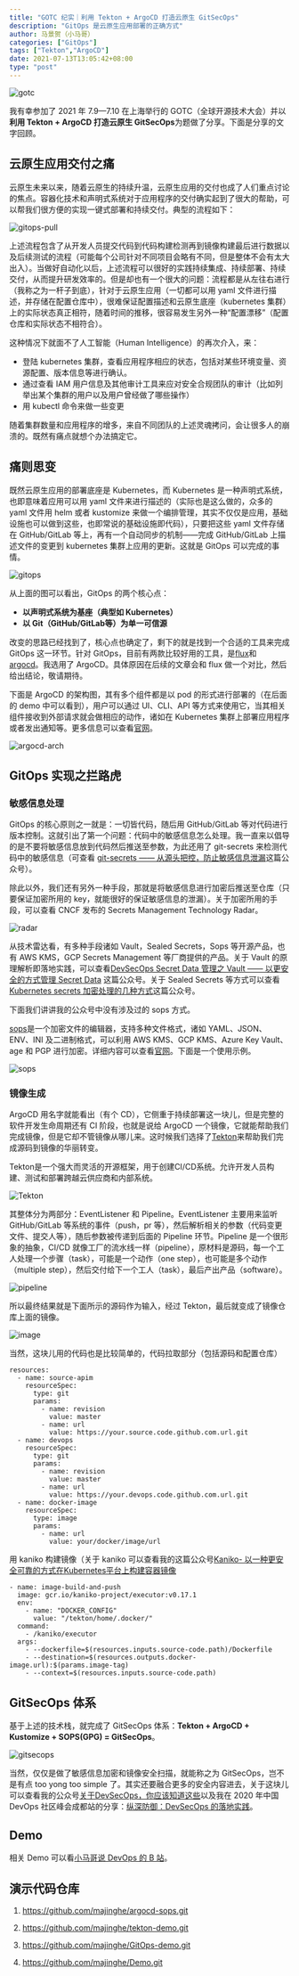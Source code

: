 ```yaml
---
title: "GOTC 纪实｜利用 Tekton + ArgoCD 打造云原生 GitSecOps"
description: "GitOps 是云原生应用部署的正确方式"
author: 马景贺（小马哥）
categories: ["GitOps"]
tags: ["Tekton","ArgoCD"]
date: 2021-07-13T13:05:42+08:00
type: "post"
---
```


![gotc](images/gotc-ospo.jpg)

我有幸参加了 2021 年 7.9—7.10 在上海举行的 GOTC（全球开源技术大会）并以**利用 Tekton + ArgoCD 打造云原生 GitSecOps**为题做了分享。下面是分享的文字回顾。

## 云原生应用交付之痛

云原生未来以来，随着云原生的持续升温，云原生应用的交付也成了人们重点讨论的焦点。容器化技术和声明式系统对于应用程序的交付确实起到了很大的帮助，可以帮我们很方便的实现一键式部署和持续交付。典型的流程如下：

![gitops-pull](images/gitops-pull.png)

上述流程包含了从开发人员提交代码到代码构建检测再到镜像构建最后进行数据以及后续测试的流程（可能每个公司针对不同项目会略有不同，但是整体不会有太大出入）。当做好自动化以后，上述流程可以很好的实践持续集成、持续部署、持续交付，从而提升研发效率的。但是却也有一个很大的问题：流程都是从左往右进行（我称之为一杆子到底），针对于云原生应用（一切都可以用 yaml 文件进行描述，并存储在配置仓库中），很难保证配置描述和云原生底座（kubernetes 集群）上的实际状态真正相符，随着时间的推移，很容易发生另外一种“配置漂移”（配置仓库和实际状态不相符合）。

这种情况下就面不了人工智能（Human Intelligence）的再次介入，来：

* 登陆 kubernetes 集群，查看应用程序相应的状态，包括对某些环境变量、资源配置、版本信息等进行确认。
* 通过查看 IAM 用户信息及其他审计工具来应对安全合规团队的审计（比如列举出某个集群的用户以及用户曾经做了哪些操作）
* 用 kubectl 命令来做一些变更

随着集群数量和应用程序的增多，来自不同团队的上述灵魂拷问，会让很多人的崩溃的。既然有痛点就想个办法搞定它。


## 痛则思变

既然云原生应用的部署底座是 Kubernetes，而 Kubernetes 是一种声明式系统，也即意味着应用可以用 yaml 文件来进行描述的（实际也是这么做的，众多的 yaml 文件用 helm 或者 kustomize 来做一个编排管理，其实不仅仅是应用，基础设施也可以做到这些，也即常说的基础设施即代码），只要把这些 yaml 文件存储在 GitHub/GitLab 等上，再有一个自动同步的机制——完成 GitHub/GitLab 上描述文件的变更到 kubernetes 集群上应用的更新。这就是 GitOps 可以完成的事情。

![gitops](images/gitops-123.png)

从上面的图可以看出，GitOps 的两个核心点：


* **以声明式系统为基座（典型如 Kubernetes）**
* **以 Git（GitHub/GitLab等）为单一可信源**

改变的思路已经找到了，核心点也确定了，剩下的就是找到一个合适的工具来完成 GitOps 这一环节。针对 GitOps，目前有两款比较好用的工具，是[flux](https://github.com/fluxcd/flux2)和[argocd](https://github.com/argoproj/argo-cd/)。我选用了 ArgoCD。具体原因在后续的文章会和 flux 做一个对比，然后给出结论，敬请期待。

下面是 ArgoCD 的架构图，其有多个组件都是以 pod 的形式进行部署的（在后面的 demo 中可以看到），用户可以通过 UI、CLI、API 等方式来使用它，当其相关组件接收到外部请求就会做相应的动作，诸如在 Kubernetes 集群上部署应用程序或者发出通知等。更多信息可以查看[官网](https://github.com/argoproj/argo-cd/)。

![argocd-arch](images/argocd_architecture.png)

## GitOps 实现之拦路虎

### 敏感信息处理

GitOps 的核心原则之一就是：一切皆代码，随后用 GitHub/GitLab 等对代码进行版本控制。这就引出了第一个问题：代码中的敏感信息怎么处理。我一直来以倡导的是不要将敏感信息放到代码然后推送至参数，为此还用了 git-secrets 来检测代码中的敏感信息（可查看 [git-secrets —— 从源头把控，防止敏感信息泄漏](https://mp.weixin.qq.com/s?__biz=Mzg3NjIzODc5NA==&mid=2247483812&idx=1&sn=bf827f939e383670b1ac7f12f9310fd4&chksm=cf340301f8438a1750ebbf572c9faee51fae12ea297474b89e854f90bce3431be2faf28f2689&mpshare=1&scene=1&srcid=0713Jpos7rw22iYn2SdcJlyU&sharer_sharetime=1626161942979&sharer_shareid=69a671b032908bc53da173d06860fd16&exportkey=ASViVFsA0mXvjNXU%2B02vlGg%3D&pass_ticket=nOCryZHOHqGg7fssbtg2s8S0Kn46FvoTLDmByUzgsdz7XJ3Q4bG%2BLVx2KTxmGEM7&wx_header=0#rd)这篇公众号）。

除此以外，我们还有另外一种手段，那就是将敏感信息进行加密后推送至仓库（只要保证加密所用的 key，就能很好的保证敏感信息的泄漏）。关于加密所用的手段，可以查看 CNCF 发布的 Secrets Management Technology Radar。

![radar](images/2021-02-secrets-management.png)

从技术雷达看，有多种手段诸如 Vault，Sealed Secrets，Sops 等开源产品，也有 AWS KMS，GCP Secrets Management 等厂商提供的产品。关于 Vault 的原理解析即落地实践，可以查看[DevSecOps Secret Data 管理之 Vault —— 以更安全的方式管理 Secret Data](https://mp.weixin.qq.com/s?__biz=Mzg3NjIzODc5NA==&mid=2247483804&idx=1&sn=92fe066f18f3af1eca9e724f77297b27&chksm=cf340339f8438a2fb87eb46e6ba4ea42f472311862b5e10330e23215320fcba6ebbb658627ed&mpshare=1&scene=1&srcid=0713s3vuifpec5CoOIxUrEk2&sharer_sharetime=1626161960234&sharer_shareid=69a671b032908bc53da173d06860fd16&exportkey=ASUtmuKT9kXifv0B3hA3EPg%3D&pass_ticket=nOCryZHOHqGg7fssbtg2s8S0Kn46FvoTLDmByUzgsdz7XJ3Q4bG%2BLVx2KTxmGEM7&wx_header=0#rd) 这篇公众号。关于 Sealed Secrets 等方式可以查看 [Kubernetes secrets 加密处理的几种方式](https://mp.weixin.qq.com/s?__biz=Mzg3NjIzODc5NA==&mid=2247484040&idx=1&sn=27198636bbe7a40308bcf3c9a876c4b4&chksm=cf34002df843893b4011a06afc74d57dd94b8f736428a662c1ad1a0984d7e7d81d64ab335e55&mpshare=1&scene=1&srcid=0713RvdyGqQlUG0CofT4Vl6i&sharer_sharetime=1626162044969&sharer_shareid=69a671b032908bc53da173d06860fd16&exportkey=AeGrg566FqPpvTZr1AgbfVE%3D&pass_ticket=nOCryZHOHqGg7fssbtg2s8S0Kn46FvoTLDmByUzgsdz7XJ3Q4bG%2BLVx2KTxmGEM7&wx_header=0#rd)这篇公众号。

下面我们讲讲我的公众号中没有涉及过的 sops 方式。

[sops](https://github.com/mozilla/sops)是一个加密文件的编辑器，支持多种文件格式，诸如 YAML、JSON、ENV、INI 及二进制格式，可以利用 AWS KMS、GCP KMS、Azure Key Vault、age 和 PGP 进行加密。详细内容可以查看[官网](https://github.com/mozilla/sops)。下面是一个使用示例。

![sops](images/gotc.gif)

### 镜像生成

ArgoCD 用名字就能看出（有个 CD），它侧重于持续部署这一块儿，但是完整的软件开发生命周期还有 CI 阶段，也就是说给 ArgoCD 一个镜像，它就能帮助我们完成镜像，但是它却不管镜像从哪儿来。这时候我们选择了[Tekton](https://github.com/tektoncd)来帮助我们完成源码到镜像的华丽转变。

Tekton是一个强大而灵活的开源框架，用于创建CI/CD系统。允许开发人员构建、测试和部署跨越云供应商和内部系统。

![Tekton](images/tekton.png)

其整体分为两部分：EventListener 和 Pipeline。EventListener 主要用来监听 GitHub/GitLab 等系统的事件（push，pr 等），然后解析相关的参数（代码变更文件、提交人等），随后参数被传递到后面的 Pipeline 环节。Pipeline 是一个很形象的抽象，CI/CD 就像工厂的流水线一样（pipeline），原材料是源码，每一个工人处理一个步骤（task），可能是一个动作（one step），也可能是多个动作（multiple step），然后交付给下一个工人（task），最后产出产品（software）。

![pipeline](images/tekton-pipeline.png)


所以最终结果就是下面所示的源码作为输入，经过 Tekton，最后就变成了镜像仓库上面的镜像。

![image](images/tekton-image.png)

当然，这块儿用的代码也是比较简单的，代码拉取部分（包括源码和配置仓库）
```
resources:
  - name: source-apim
    resourceSpec:
      type: git
      params:
        - name: revision
          value: master
        - name: url
          value: https://your.source.code.github.com.url.git
  - name: devops
    resourceSpec:
      type: git
      params:
        - name: revision
          value: master
        - name: url
          value: https://your.devops.code.github.com.url.git
  - name: docker-image
    resourceSpec:
      type: image
      params:
        - name: url
          value: your/docker/image/url
```
用 kaniko 构建镜像（关于 kaniko 可以查看我的这篇公众号[Kaniko- 以一种更安全可靠的方式在Kubernetes平台上构建容器镜像](https://mp.weixin.qq.com/s?__biz=Mzg3NjIzODc5NA==&mid=2247483792&idx=1&sn=a9d2ae04e0f96a3e86f0e9be65278763&chksm=cf340335f8438a23ffa7f183a30e633ffe15ebaad6f0482fa5b627c228e77c174942125605a2&mpshare=1&scene=1&srcid=0713pDTuYlPH1sXIGvcebij7&sharer_sharetime=1626166995430&sharer_shareid=69a671b032908bc53da173d06860fd16&exportkey=AQCFIg6XTyk2BcZT29%2FqymE%3D&pass_ticket=vEuGJ1hGcsAzq45rGm4upuf8tS9robfkQEzT56LdzyJFlZ8OjK1etYyHnl5c7LZJ&wx_header=0#rd)
```
- name: image-build-and-push
  image: gcr.io/kaniko-project/executor:v0.17.1
  env:
    - name: "DOCKER_CONFIG"
      value: "/tekton/home/.docker/"
  command:
    - /kaniko/executor
  args:
    - --dockerfile=$(resources.inputs.source-code.path)/Dockerfile
    - --destination=$(resources.outputs.docker-image.url):$(params.image-tag)
    - --context=$(resources.inputs.source-code.path)
```

## GitSecOps 体系

基于上述的技术栈，就完成了 GitSecOps 体系：**Tekton + ArgoCD + Kustomize + SOPS(GPG) = GitSecOps**。

![gitsecops](images/gitsecops.png)

当然，仅仅是做了敏感信息加密和镜像安全扫描，就能称之为 GitSecOps，岂不是有点 too yong too simple 了。其实还要融合更多的安全内容进去，关于这块儿可以查看我的公众号[关于DevSecOps，你应该知道这些](https://mp.weixin.qq.com/s?__biz=MzIzMTQ0NDE2NQ==&mid=2247483959&idx=1&sn=b96bfe79fe8a1da72e477c56a8f61bdd&chksm=e8a5599ddfd2d08baf90e5da7955044213acb87893fd6a02e1af5774be18b0da9103e62df858&mpshare=1&scene=1&srcid=0713pGB8kTeiOzi9u1X8pGOB&sharer_sharetime=1626167790129&sharer_shareid=69a671b032908bc53da173d06860fd16&exportkey=AVCRQtogr2aJq21gylLlhDM%3D&pass_ticket=vEuGJ1hGcsAzq45rGm4upuf8tS9robfkQEzT56LdzyJFlZ8OjK1etYyHnl5c7LZJ&wx_header=0#rd)以及我在 2020 年中国 DevOps 社区峰会成都站的分享：[纵深防御：DevSecOps 的落地实践](https://www.bilibili.com/video/BV1Ya411F7iW?from=search&seid=4292643220169196885)。

## Demo

相关 Demo 可以看[小马哥说 DevOps 的 B 站](https://www.bilibili.com/video/BV1cq4y1W7PZ)。

## 演示代码仓库

1. https://github.com/majinghe/argocd-sops.git

2. https://github.com/majinghe/tekton-demo.git

3. https://github.com/majinghe/GitOps-demo.git

4. https://github.com/majinghe/Demo.git

